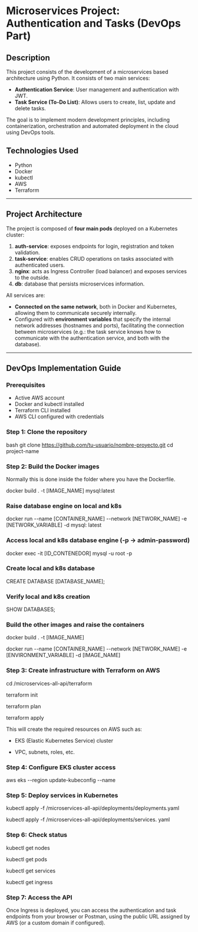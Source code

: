 # Microservices Project: Authentication and Tasks (DevOps Part)

## Description

This project consists of the development of a microservices based architecture using Python. It consists of two main services:

- **Authentication Service**: User management and authentication with JWT.
- **Task Service (To-Do List)**: Allows users to create, list, update and delete tasks.

The goal is to implement modern development principles, including containerization, orchestration and automated deployment in the cloud using DevOps tools.

## Technologies Used

- Python 
- Docker 
- kubectl 
- AWS 
- Terraform 

---

## Project Architecture

The project is composed of **four main pods** deployed on a Kubernetes cluster:

1. **auth-service**: exposes endpoints for login, registration and token validation.
2. **task-service**: enables CRUD operations on tasks associated with authenticated users.
3. **nginx**: acts as Ingress Controller (load balancer) and exposes services to the outside.
4. **db**: database that persists microservices information.

All services are:

- **Connected on the same network**, both in Docker and Kubernetes, allowing them to communicate securely internally.
- Configured with **environment variables** that specify the internal network addresses (hostnames and ports), facilitating the connection between microservices (e.g.: the task service knows how to communicate with the authentication service, and both with the database).

---

## DevOps Implementation Guide

### Prerequisites

- Active AWS account 
- Docker and kubectl installed 
- Terraform CLI installed 
- AWS CLI configured with credentials 

### Step 1: Clone the repository

bash
git clone https://github.com/tu-usuario/nombre-proyecto.git
cd project-name

### Step 2: Build the Docker images

Normally this is done inside the folder where you have the Dockerfile.

docker build . -t [IMAGE_NAME] mysql:latest

### Raise database engine on local and k8s

docker run --name [CONTAINER_NAME] --network [NETWORK_NAME] -e [NETWORK_VARIABLE] -d mysql: latest

### Access local and k8s database engine (-p -> admin-password)

docker exec -it [ID_CONTENEDOR] mysql -u root -p

### Create local and k8s database

CREATE DATABASE [DATABASE_NAME];

### Verify local and k8s creation

SHOW DATABASES;

### Build the other images and raise the containers

docker build . -t [IMAGE_NAME]

docker run --name [CONTAINER_NAME] --network [NETWORK_NAME] -e [ENVIRONMENT_VARIABLE] -d [IMAGE_NAME]

### Step 3: Create infrastructure with Terraform on AWS

cd /microservices-all-api/terraform

terraform init

terraform plan

terraform apply

This will create the required resources on AWS such as:

- EKS (Elastic Kubernetes Service) cluster

- VPC, subnets, roles, etc.

### Step 4: Configure EKS cluster access

aws eks --region <your-region> update-kubeconfig --name <cluster-name>

### Step 5: Deploy services in Kubernetes

kubectl apply -f /microservices-all-api/deployments/deployments.yaml

kubectl apply -f /microservices-all-api/deployments/services. yaml

### Step 6: Check status

kubectl get nodes

kubectl get pods

kubectl get services

kubectl get ingress

### Step 7: Access the API

Once Ingress is deployed, you can access the authentication and task endpoints from your browser or Postman, using the public URL assigned by AWS (or a custom domain if configured).
